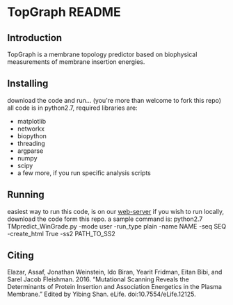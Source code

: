 TopGraph README
===============

Introduction
------------
TopGraph is a membrane topology predictor based on biophysical measurements of membrane insertion energies.

Installing
----------
download the code and run... (you're more than welcome to fork this repo)
all code is in python2.7, required libraries are:
* matplotlib
* networkx
* biopython
* threading
* argparse
* numpy
* scipy
* a few more, if you run specific analysis scripts

Running
-------
easiest way to run this code, is on our [web-server](http://topgraph.weizmann.ac.il)
if you wish to run locally, download the code form this repo. a sample command is:
    python2.7 TMpredict_WinGrade.py -mode user -run_type plain -name NAME -seq SEQ -create_html True -ss2 PATH_TO_SS2 


Citing
------
Elazar, Assaf, Jonathan Weinstein, Ido Biran, Yearit Fridman, Eitan Bibi, and Sarel Jacob Fleishman. 2016. “Mutational Scanning Reveals the Determinants of Protein Insertion and Association Energetics in the Plasma Membrane.” Edited by Yibing Shan. eLife. doi:10.7554/eLife.12125.